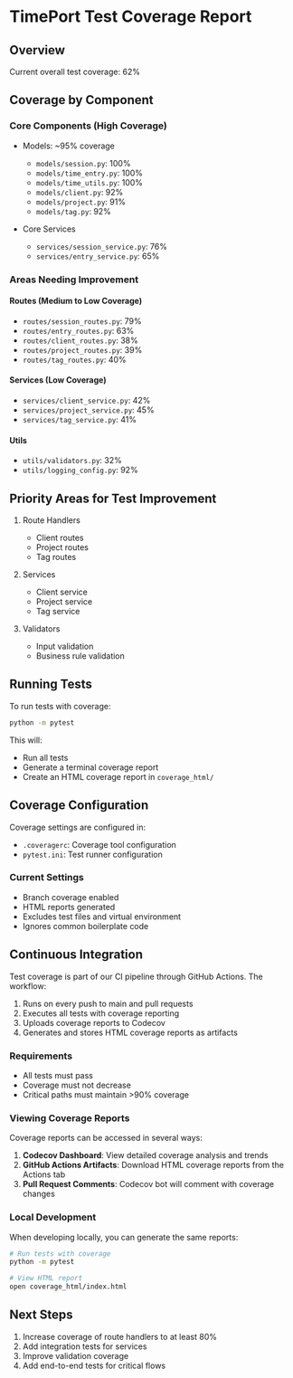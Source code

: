 # TimePort Test Coverage Report

## Overview

Current overall test coverage: 62%

## Coverage by Component

### Core Components (High Coverage)
- Models: ~95% coverage
  - `models/session.py`: 100%
  - `models/time_entry.py`: 100%
  - `models/time_utils.py`: 100%
  - `models/client.py`: 92%
  - `models/project.py`: 91%
  - `models/tag.py`: 92%

- Core Services
  - `services/session_service.py`: 76%
  - `services/entry_service.py`: 65%

### Areas Needing Improvement

#### Routes (Medium to Low Coverage)
- `routes/session_routes.py`: 79%
- `routes/entry_routes.py`: 63%
- `routes/client_routes.py`: 38%
- `routes/project_routes.py`: 39%
- `routes/tag_routes.py`: 40%

#### Services (Low Coverage)
- `services/client_service.py`: 42%
- `services/project_service.py`: 45%
- `services/tag_service.py`: 41%

#### Utils
- `utils/validators.py`: 32%
- `utils/logging_config.py`: 92%

## Priority Areas for Test Improvement

1. Route Handlers
   - Client routes
   - Project routes
   - Tag routes

2. Services
   - Client service
   - Project service
   - Tag service

3. Validators
   - Input validation
   - Business rule validation

## Running Tests

To run tests with coverage:

```bash
python -m pytest
```

This will:
- Run all tests
- Generate a terminal coverage report
- Create an HTML coverage report in `coverage_html/`

## Coverage Configuration

Coverage settings are configured in:
- `.coveragerc`: Coverage tool configuration
- `pytest.ini`: Test runner configuration

### Current Settings
- Branch coverage enabled
- HTML reports generated
- Excludes test files and virtual environment
- Ignores common boilerplate code

## Continuous Integration

Test coverage is part of our CI pipeline through GitHub Actions. The workflow:

1. Runs on every push to main and pull requests
2. Executes all tests with coverage reporting
3. Uploads coverage reports to Codecov
4. Generates and stores HTML coverage reports as artifacts

### Requirements
- All tests must pass
- Coverage must not decrease
- Critical paths must maintain >90% coverage

### Viewing Coverage Reports

Coverage reports can be accessed in several ways:
1. **Codecov Dashboard**: View detailed coverage analysis and trends
2. **GitHub Actions Artifacts**: Download HTML coverage reports from the Actions tab
3. **Pull Request Comments**: Codecov bot will comment with coverage changes

### Local Development

When developing locally, you can generate the same reports:

```bash
# Run tests with coverage
python -m pytest

# View HTML report
open coverage_html/index.html
```

## Next Steps

1. Increase coverage of route handlers to at least 80%
2. Add integration tests for services
3. Improve validation coverage
4. Add end-to-end tests for critical flows
